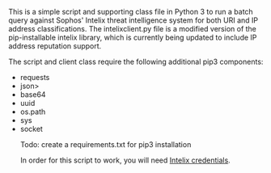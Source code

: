 This is a simple script and supporting class file in Python 3 to run a batch query against Sophos' Intelix threat intelligence system for both URI and IP address classifications. The intelixclient.py file is a modified version of the pip-installable intelix library, which is currently being updated to include IP address reputation support. 

The script and client class require the following additional pip3 components: <ul>
  <li>requests</li>
  <li>json></li>
  <li>base64</li>
  <li>uuid</li>
  <li>os.path</li>
  <li>sys</li> 
  <li>socket</li>

Todo: create a requirements.txt for pip3 installation

In order for this script to work, you will need <a href="https://aws.amazon.com/marketplace/pp/Sophos-Limited-SophosLabs-Intelix/B07SLZPMCS">Intelix credentials</a>. 
